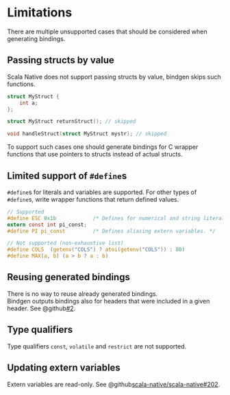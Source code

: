 # Limitations

There are multiple unsupported cases that should be considered when generating bindings.

## Passing structs by value

Scala Native does not support passing structs by value, bindgen skips such functions.
```c
struct MyStruct {
    int a;
};

struct MyStruct returnStruct(); // skipped

void handleStruct(struct MyStruct mystr); // skipped
```
To support such cases one should generate bindings for C wrapper functions that use pointers to structs instead of
actual structs.

## Limited support of `#define`s

`#define`s for literals and variables are supported. For other types of `#define`s,
write wrapper functions that return defined values.

```c
// Supported
#define ESC 0x1b            /* Defines for numerical and string literals. */
extern const int pi_const;
#define PI pi_const         /* Defines aliasing extern variables. */

// Not supported (non-exhaustive list)
#define COLS  (getenv("COLS") ? atoi(getenv("COLS")) : 80)
#define MAX(a, b) (a > b ? a : b)
```

## Reusing generated bindings

There is no way to reuse already generated bindings.  
Bindgen outputs bindings also for headers that were included in a given header. See @github[#2](#2).

## Type qualifiers

Type qualifiers `const`, `volatile` and `restrict` are not supported.

## Updating extern variables

Extern variables are read-only. See @github[scala-native/scala-native#202](scala-native/scala-native#202).
